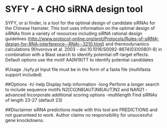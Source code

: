 # SYFY - A CHO siRNA design tool
SYFY, or si finder, is a tool for the optimal design of candidate siRNAs for the Chinese Hamster.
This tool uses information on the optimal design of siRNAs from a variety of resources including
siRNA rational design guidelines (http://www.protocol-online.org/prot/Protocols/Rules-of-siRNA-design-for-RNA-interference--RNAi--3210.html)
and thermodynamics calculations (Khvorova et al. 2003 - doi:10.1016/S0092-8674(03)00801-8) 
in combination with a Blast search to identify potential off-target effects.
Default options use the motif AA[N19]TT to identify potential candidates


#Usage
./syfy.pl <options> <filename>
Input file must be in the form of a fasta file (multifasta support included)

##Options
-h/-help	Display help information
-long		Perform a longer search to include sequence motifs N2[CG]N8[AUT]N8[AUT]N2 and NAN21
-advanced	Incorporate additional scoring options
-multilength	Find siRNAs of length 23-27 (default 23)

##Disclaimer
siRNA predictions made with this tool are PREDICTIONS and not guarunteed to work. 
Author claims no responsibility for unsucessful gene knockdowns.
